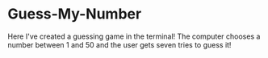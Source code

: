 # Guess-My-Number
Here I've created a guessing game in the terminal! The computer chooses a number between 1 and 50 and the user gets seven tries to guess it!
